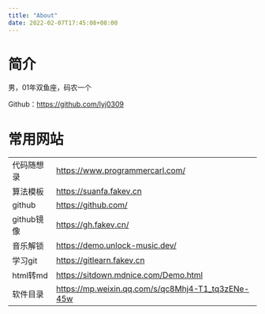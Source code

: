 ```yaml
---
title: "About"
date: 2022-02-07T17:45:08+08:00
---
```


# 简介

男，01年双鱼座，码农一个

Github：https://github.com/lyj0309

# 常用网站
|   |   |
|---|---|
|代码随想录| <https://www.programmercarl.com/>|
|算法模板| <https://suanfa.fakev.cn>|
|github| <https://github.com/>|
|github镜像| <https://gh.fakev.cn/>|
|音乐解锁| <https://demo.unlock-music.dev/>|
| 学习git  |  <https://gitlearn.fakev.cn> |
| html转md  |  <https://sitdown.mdnice.com/Demo.html> |
| 软件目录  |  <https://mp.weixin.qq.com/s/qc8Mhj4-T1_tq3zENe-45w> |




